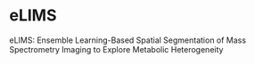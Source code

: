# eLIMS
eLIMS: Ensemble Learning-Based Spatial Segmentation of Mass Spectrometry Imaging to Explore Metabolic Heterogeneity
